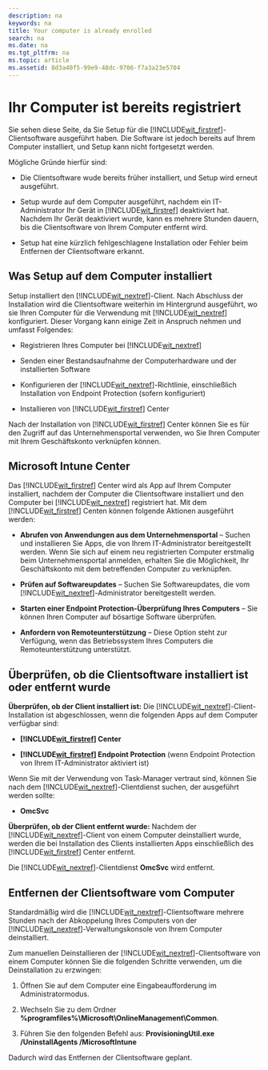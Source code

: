 ```yaml
---
description: na
keywords: na
title: Your computer is already enrolled
search: na
ms.date: na
ms.tgt_pltfrm: na
ms.topic: article
ms.assetid: 8d3a40f5-99e9-48dc-9706-f7a3a23e5704
---
```

# Ihr Computer ist bereits registriert
Sie sehen diese Seite, da Sie Setup für die [!INCLUDE[wit_firstref](../Token/wit_firstref_md.md)]-Clientsoftware ausgeführt haben. Die Software ist jedoch bereits auf Ihrem Computer installiert, und Setup kann nicht fortgesetzt werden.

Mögliche Gründe hierfür sind:

-   Die Clientsoftware wude bereits früher installiert, und Setup wird erneut ausgeführt.

-   Setup wurde auf dem Computer ausgeführt, nachdem ein IT-Administrator Ihr Gerät in [!INCLUDE[wit_firstref](../Token/wit_firstref_md.md)] deaktiviert hat. Nachdem Ihr Gerät deaktiviert wurde, kann es mehrere Stunden dauern, bis die Clientsoftware von Ihrem Computer entfernt wird.

-   Setup hat eine kürzlich fehlgeschlagene Installation oder Fehler beim Entfernen der Clientsoftware erkannt.

## <a name="bkmk_install"></a>Was Setup auf dem Computer installiert
Setup installiert den [!INCLUDE[wit_nextref](../Token/wit_nextref_md.md)]-Client. Nach Abschluss der Installation wird die Clientsoftware weiterhin im Hintergrund ausgeführt, wo sie Ihren Computer für die Verwendung mit [!INCLUDE[wit_nextref](../Token/wit_nextref_md.md)] konfiguriert. Dieser Vorgang kann einige Zeit in Anspruch nehmen und umfasst Folgendes:

-   Registrieren Ihres Computer bei [!INCLUDE[wit_nextref](../Token/wit_nextref_md.md)]

-   Senden einer Bestandsaufnahme der Computerhardware und der installierten Software

-   Konfigurieren der [!INCLUDE[wit_nextref](../Token/wit_nextref_md.md)]-Richtlinie, einschließlich Installation von Endpoint Protection (sofern konfiguriert)

-   Installieren von [!INCLUDE[wit_firstref](../Token/wit_firstref_md.md)] Center

Nach der Installation von [!INCLUDE[wit_firstref](../Token/wit_firstref_md.md)] Center können Sie es für den Zugriff auf das Unternehmensportal verwenden, wo Sie Ihren Computer mit Ihrem Geschäftskonto verknüpfen können.

## <a name="bkmk_center"></a>Microsoft Intune Center
Das [!INCLUDE[wit_firstref](../Token/wit_firstref_md.md)] Center wird als App auf Ihrem Computer installiert, nachdem der Computer die Clientsoftware installiert und den Computer bei [!INCLUDE[wit_nextref](../Token/wit_nextref_md.md)] registriert hat. Mit dem [!INCLUDE[wit_firstref](../Token/wit_firstref_md.md)] Centen können folgende Aktionen ausgeführt werden:

-   **Abrufen von Anwendungen aus dem Unternehmensportal** – Suchen und installieren Sie Apps, die von Ihrem IT-Administrator bereitgestellt werden. Wenn Sie sich auf einem neu registrierten Computer erstmalig beim Unternehmensportal anmelden, erhalten Sie die Möglichkeit, Ihr Geschäftskonto mit dem betreffenden Computer zu verknüpfen.

-   **Prüfen auf Softwareupdates** – Suchen Sie Softwareupdates, die vom [!INCLUDE[wit_nextref](../Token/wit_nextref_md.md)]-Administrator bereitgestellt werden.

-   **Starten einer Endpoint Protection-Überprüfung Ihres Computers** – Sie können Ihren Computer auf bösartige Software überprüfen.

-   **Anfordern von Remoteunterstützung** – Diese Option steht zur Verfügung, wenn das Betriebssystem Ihres Computers die Remoteunterstützung unterstützt.

## <a name="bkmk_validate"></a>Überprüfen, ob die Clientsoftware installiert ist oder entfernt wurde
**Überprüfen, ob der Client installiert ist:**
Die [!INCLUDE[wit_nextref](../Token/wit_nextref_md.md)]-Client-Installation ist abgeschlossen, wenn die folgenden Apps auf dem Computer verfügbar sind:

-   **[!INCLUDE[wit_firstref](../Token/wit_firstref_md.md)] Center**

-   **[!INCLUDE[wit_firstref](../Token/wit_firstref_md.md)] Endpoint Protection** (wenn Endpoint Protection von Ihrem IT-Administrator aktiviert ist)

Wenn Sie mit der Verwendung von Task-Manager vertraut sind, können Sie nach dem [!INCLUDE[wit_nextref](../Token/wit_nextref_md.md)]-Clientdienst suchen, der ausgeführt werden sollte:

-   **OmcSvc**

**Überprüfen, ob der Client entfernt wurde:**
Nachdem der [!INCLUDE[wit_nextref](../Token/wit_nextref_md.md)]-Client von einem Computer deinstalliert wurde, werden die bei Installation des Clients installierten Apps einschließlich des [!INCLUDE[wit_firstref](../Token/wit_firstref_md.md)] Center entfernt.

Die [!INCLUDE[wit_nextref](../Token/wit_nextref_md.md)]-Clientdienst **OmcSvc** wird entfernt.

## <a name="bkmk_remove"></a>Entfernen der Clientsoftware vom Computer
Standardmäßig wird die [!INCLUDE[wit_nextref](../Token/wit_nextref_md.md)]-Clientsoftware mehrere Stunden nach der Abkoppelung Ihres Computers von der [!INCLUDE[wit_nextref](../Token/wit_nextref_md.md)]-Verwaltungskonsole von Ihrem Computer deinstalliert.

Zum manuellen Deinstallieren der [!INCLUDE[wit_nextref](../Token/wit_nextref_md.md)]-Clientsoftware von einem Computer können Sie die folgenden Schritte verwenden, um die Deinstallation zu erzwingen:

1.  Öffnen Sie auf dem Computer eine Eingabeaufforderung im Administratormodus.

2.  Wechseln Sie zu dem Ordner **%programfiles%\Microsoft\OnlineManagement\Common**.

3.  Führen Sie den folgenden Befehl aus: **ProvisioningUtil.exe /UninstallAgents /MicrosoftIntune**

Dadurch wird das Entfernen der Clientsoftware geplant.

